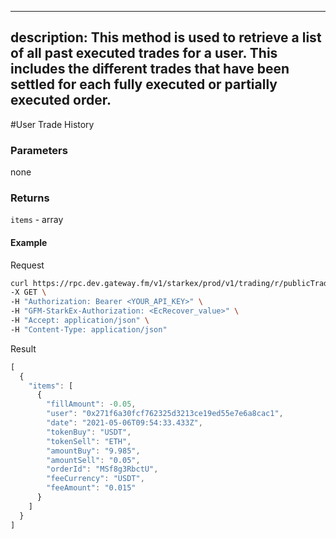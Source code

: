 
---
description: This method is used to retrieve a list of all past executed trades for a user. This includes the different trades that have been settled for each fully executed or partially executed order.
---
#User Trade History

### **Parameters**
none

### **Returns**
`items` - array

#### **Example**

Request

```bash
curl https://rpc.dev.gateway.fm/v1/starkex/prod/v1/trading/r/publicTradeHistory/{user} \
-X GET \
-H "Authorization: Bearer <YOUR_API_KEY>" \
-H "GFM-StarkEx-Authorization: <EcRecover_value>" \
-H "Accept: application/json" \
-H "Content-Type: application/json"
```


Result

```javascript
[
  {
    "items": [
      {
        "fillAmount": -0.05,
        "user": "0x271f6a30fcf762325d3213ce19ed55e7e6a8cac1",
        "date": "2021-05-06T09:54:33.433Z",
        "tokenBuy": "USDT",
        "tokenSell": "ETH",
        "amountBuy": "9.985",
        "amountSell": "0.05",
        "orderId": "MSf8g3RbctU",
        "feeCurrency": "USDT",
        "feeAmount": "0.015"
      }
    ]
  }
]
```